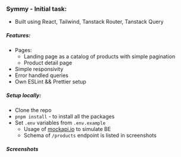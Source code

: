 ### Symmy - Initial task:

- Built using React, Tailwind, Tanstack Router, Tanstack Query

##### Features:

- Pages:
  - Landing page as a catalog of products with simple pagination
  - Product detail page
- Simple responsivity
- Error handled queries
- Own ESLint && Prettier setup

##### Setup locally:

- Clone the repo
- `pnpm install` - to install all the packages
- Set `.env` variables from `.env.example`
  - Usage of [mockapi.io](https://mockapi.io/) to simulate BE
  - Schema of `/products` endpoint is listed in screenshots

##### Screenshots
